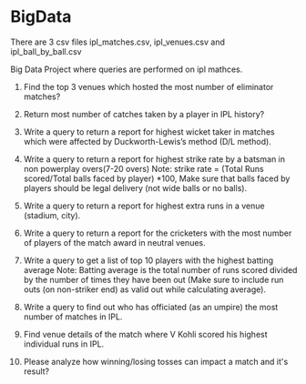 # BigData
There are 3 csv files ipl_matches.csv, ipl_venues.csv and ipl_ball_by_ball.csv

Big Data Project where queries are performed on ipl mathces.
1.	Find the top 3 venues which hosted the most number of eliminator matches?
2.	Return most number of catches taken by a player in IPL history?
3.	Write a query to return a report for highest wicket taker in matches which were affected by Duckworth-Lewis’s method (D/L method).
4.	Write a query to return a report for highest strike rate by a batsman in non powerplay overs(7-20 overs)
Note: strike rate = (Total Runs scored/Total balls faced by player) *100, Make sure that balls faced by players should be legal delivery (not wide balls or no balls).
5.	Write a query to return a report for highest extra runs in a venue (stadium, city).
6.	Write a query to return a report for the cricketers with the most number of players of the match award in neutral venues.
7.	Write a query to get a list of top 10 players with the highest batting average Note: Batting average is the total number of runs scored divided by the number of times they have been out (Make sure to include run outs (on non-striker end) as valid out while calculating average).
 
8.	Write a query to find out who has officiated (as an umpire) the most number of matches in IPL.
9.	Find venue details of the match where V Kohli scored his highest individual runs in IPL.
10.	Please analyze how winning/losing tosses can impact a match and it's result?
